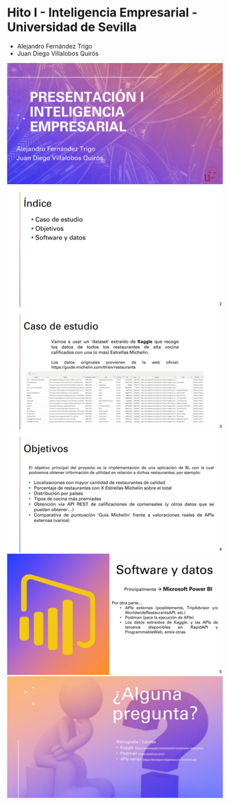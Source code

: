 # Hito I - Inteligencia Empresarial - Universidad de Sevilla

* Alejandro Fernández Trigo
* Juan Diego Villalobos Quirós

![0](https://github.com/ETSIIWorkgroup/IE/blob/main/Trabajo/Entregas/Hito%20I/Capturas/0.jpg)
![1](https://github.com/ETSIIWorkgroup/IE/blob/main/Trabajo/Entregas/Hito%20I/Capturas/1.jpg)
![2](https://github.com/ETSIIWorkgroup/IE/blob/main/Trabajo/Entregas/Hito%20I/Capturas/2.jpg)
![3](https://github.com/ETSIIWorkgroup/IE/blob/main/Trabajo/Entregas/Hito%20I/Capturas/3.jpg)
![4](https://github.com/ETSIIWorkgroup/IE/blob/main/Trabajo/Entregas/Hito%20I/Capturas/4.jpg)
![5](https://github.com/ETSIIWorkgroup/IE/blob/main/Trabajo/Entregas/Hito%20I/Capturas/5.jpg)
